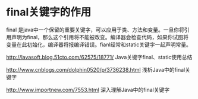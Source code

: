# final关键字的作用
final 是java中一个保留的重要关键字，可以应用于类、方法和变量。一旦你将引用声明为final，那么这个引用将不能被改变。编译器会检查代码，如果你试图将变量在此初始化，编译器将报编译错误。fianl经常和static关键字一起声明常量。

http://lavasoft.blog.51cto.com/62575/18771/   Java关键字final、static使用总结

http://www.cnblogs.com/dolphin0520/p/3736238.html   浅析Java中的final关键字

http://www.importnew.com/7553.html  深入理解Java中的final关键字


